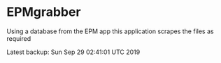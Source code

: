 # EPMgrabber
Using a database from the EPM app this application scrapes the files as required


Latest backup: Sun Sep 29 02:41:01 UTC 2019
